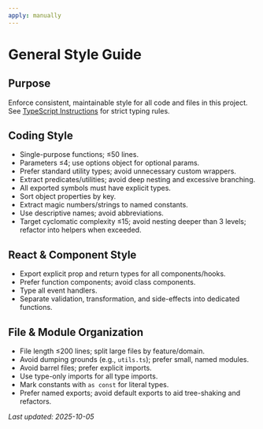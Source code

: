 ```yaml
---
apply: manually
---
```


# General Style Guide

## Purpose

Enforce consistent, maintainable style for all code and files in this project.  
See [TypeScript Instructions](typescript-summary.md) for strict typing rules.

## Coding Style

- Single-purpose functions; ≤50 lines.
- Parameters ≤4; use options object for optional params.
- Prefer standard utility types; avoid unnecessary custom wrappers.
- Extract predicates/utilities; avoid deep nesting and excessive branching.
- All exported symbols must have explicit types.
- Sort object properties by key.
- Extract magic numbers/strings to named constants.
- Use descriptive names; avoid abbreviations.
- Target cyclomatic complexity ≤15; avoid nesting deeper than 3 levels; refactor into helpers when exceeded.

## React & Component Style

- Export explicit prop and return types for all components/hooks.
- Prefer function components; avoid class components.
- Type all event handlers.
- Separate validation, transformation, and side-effects into dedicated functions.

## File & Module Organization

- File length ≤200 lines; split large files by feature/domain.
- Avoid dumping grounds (e.g., `utils.ts`); prefer small, named modules.
- Avoid barrel files; prefer explicit imports.
- Use type-only imports for all type imports.
- Mark constants with `as const` for literal types.
- Prefer named exports; avoid default exports to aid tree-shaking and refactors.

_Last updated: 2025-10-05_
